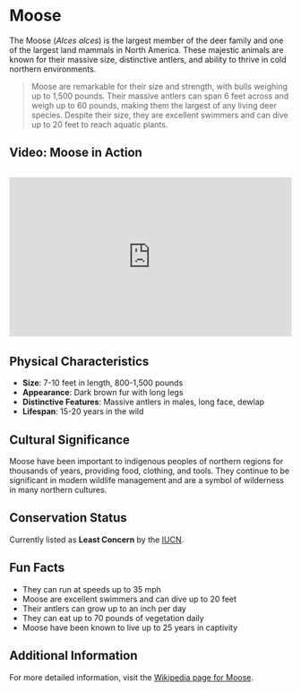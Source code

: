 # Moose

The Moose (*Alces alces*) is the largest member of the deer family and one of the largest land mammals in North America. These majestic animals are known for their massive size, distinctive antlers, and ability to thrive in cold northern environments.

> Moose are remarkable for their size and strength, with bulls weighing up to 1,500 pounds. Their massive antlers can span 6 feet across and weigh up to 60 pounds, making them the largest of any living deer species. Despite their size, they are excellent swimmers and can dive up to 20 feet to reach aquatic plants.

## Video: Moose in Action
<div class="video-container" style="position: relative; padding-bottom: 56.25%; height: 0; overflow: hidden; max-width: 100%; margin: 2rem 0;">
    <iframe style="position: absolute; top: 0; left: 0; width: 100%; height: 100%;" 
            src="https://www.youtube.com/embed/8X7U9qXzqXc" 
            title="Moose in Action" 
            frameborder="0" 
            allow="accelerometer; autoplay; clipboard-write; encrypted-media; gyroscope; picture-in-picture" 
            allowfullscreen>
    </iframe>
</div>

## Physical Characteristics

- **Size**: 7-10 feet in length, 800-1,500 pounds
- **Appearance**: Dark brown fur with long legs
- **Distinctive Features**: Massive antlers in males, long face, dewlap
- **Lifespan**: 15-20 years in the wild

## Cultural Significance
Moose have been important to indigenous peoples of northern regions for thousands of years, providing food, clothing, and tools. They continue to be significant in modern wildlife management and are a symbol of wilderness in many northern cultures.

## Conservation Status
Currently listed as **Least Concern** by the [IUCN](https://www.iucnredlist.org/species/56003281/22159406).

## Fun Facts
- They can run at speeds up to 35 mph
- Moose are excellent swimmers and can dive up to 20 feet
- Their antlers can grow up to an inch per day
- They can eat up to 70 pounds of vegetation daily
- Moose have been known to live up to 25 years in captivity

## Additional Information
For more detailed information, visit the [Wikipedia page for Moose](https://en.wikipedia.org/wiki/Moose). 